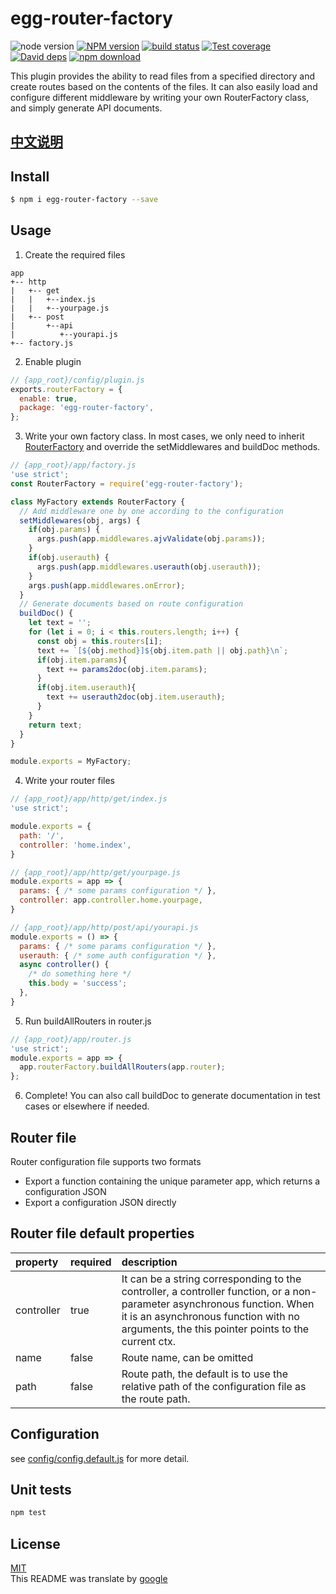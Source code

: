 # egg-router-factory

![node version][node-image]
[![NPM version][npm-image]][npm-url]
[![build status][travis-image]][travis-url]
[![Test coverage][codecov-image]][codecov-url]
[![David deps][david-image]][david-url]
[![npm download][download-image]][download-url]

[node-image]: https://img.shields.io/badge/node-%3E%3D8-blue.svg
[npm-image]: https://img.shields.io/npm/v/egg-router-factory.svg?style=flat-square
[npm-url]: https://npmjs.org/package/egg-router-factory
[travis-image]: https://img.shields.io/travis/eggjs/egg-router-factory.svg?style=flat-square
[travis-url]: https://travis-ci.org/eggjs/egg-router-factory
[codecov-image]: https://img.shields.io/codecov/c/github/eggjs/egg-router-factory.svg?style=flat-square
[codecov-url]: https://codecov.io/github/eggjs/egg-router-factory?branch=master
[david-image]: https://img.shields.io/david/eggjs/egg-router-factory.svg?style=flat-square
[david-url]: https://david-dm.org/eggjs/egg-router-factory
[download-image]: https://img.shields.io/npm/dm/egg-router-factory.svg?style=flat-square
[download-url]: https://npmjs.org/package/egg-router-factory

This plugin provides the ability to read files from a specified directory and create routes based on the contents of the files. It can also easily load and configure different middleware by writing your own RouterFactory class, and simply generate API documents.

## [中文说明](./README.zh_CN.md)
## Install

```bash
$ npm i egg-router-factory --save
```

## Usage
1. Create the required files
```
app
+-- http
|   +-- get
|   |   +--index.js
|   |   +--yourpage.js
|   +-- post
|       +--api
|          +--yourapi.js
+-- factory.js
```
2. Enable plugin
```js
// {app_root}/config/plugin.js
exports.routerFactory = {
  enable: true,
  package: 'egg-router-factory',
};
```
3. Write your own factory class. In most cases, we only need to inherit [RouterFactory](./app/factory.js) and override the setMiddlewares and buildDoc methods.
```js
// {app_root}/app/factory.js
'use strict';
const RouterFactory = require('egg-router-factory');

class MyFactory extends RouterFactory {
  // Add middleware one by one according to the configuration
  setMiddlewares(obj, args) {
    if(obj.params) {
      args.push(app.middlewares.ajvValidate(obj.params));
    }
    if(obj.userauth) {
      args.push(app.middlewares.userauth(obj.userauth));
    }
    args.push(app.middlewares.onError);
  }
  // Generate documents based on route configuration
  buildDoc() {
    let text = '';
    for (let i = 0; i < this.routers.length; i++) {
      const obj = this.routers[i];
      text += `[${obj.method}]${obj.item.path || obj.path}\n`;
      if(obj.item.params){
        text += params2doc(obj.item.params);
      }
      if(obj.item.userauth){
        text += userauth2doc(obj.item.userauth);
      }
    }
    return text;
  }
}

module.exports = MyFactory;
```
4. Write your router files
```js
// {app_root}/app/http/get/index.js
'use strict';

module.exports = {
  path: '/',
  controller: 'home.index',
}
```
```js
// {app_root}/app/http/get/yourpage.js
module.exports = app => {
  params: { /* some params configuration */ },
  controller: app.controller.home.yourpage,
}
```
```js
// {app_root}/app/http/post/api/yourapi.js
module.exports = () => {
  params: { /* some params configuration */ },
  userauth: { /* some auth configuration */ },
  async controller() {
    /* do something here */
    this.body = 'success';
  },
}
```
5. Run buildAllRouters in router.js
```js
// {app_root}/app/router.js
'use strict';
module.exports = app => {
  app.routerFactory.buildAllRouters(app.router);
};
```
6. Complete! You can also call buildDoc to generate documentation in test cases or elsewhere if needed.

## Router file
Router configuration file supports two formats
* Export a function containing the unique parameter app, which returns a configuration JSON
* Export a configuration JSON directly

## Router file default properties
| property | required | description |
|:---------|:---------|:------------|
| controller | true | It can be a string corresponding to the controller, a controller function, or a non-parameter asynchronous function. When it is an asynchronous function with no arguments, the this pointer points to the current ctx. |
| name | false | Route name, can be omitted |
| path | false | Route path, the default is to use the relative path of the configuration file as the route path. |

## Configuration

see [config/config.default.js](config/config.default.js) for more detail.

## Unit tests

```sh
npm test
```

## License

[MIT](LICENSE)<br />
This README was translate by [google](https://translate.google.cn)
